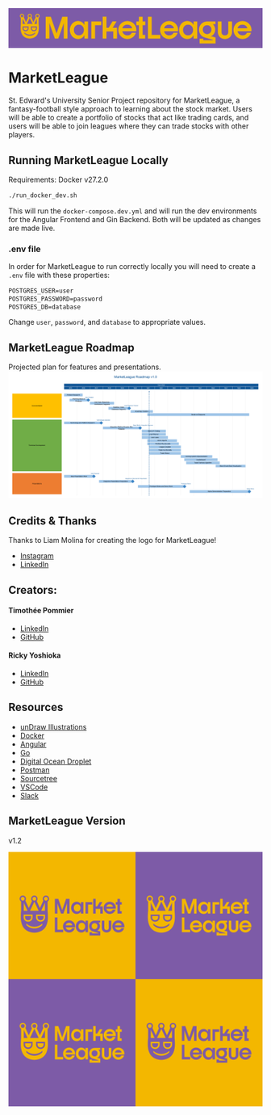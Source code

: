 ![MarketLeague Image Wide](./readme-images/logo_wide.jpg)
# MarketLeague
St. Edward's University Senior Project repository for MarketLeague, a fantasy-football style approach to learning about the stock market. Users will be able to create a portfolio of stocks that act like trading cards, and users will be able to join leagues where they can trade stocks with other players.

## Running MarketLeague Locally
Requirements:
Docker v27.2.0
```sh
./run_docker_dev.sh
```
This will run the `docker-compose.dev.yml` and will run the dev environments for the Angular Frontend and Gin Backend. Both will be updated as changes are made live.

### .env file
In order for MarketLeague to run correctly locally you will need to create a `.env` file with these properties:
```
POSTGRES_USER=user
POSTGRES_PASSWORD=password
POSTGRES_DB=database
```
Change `user`, `password`, and `database` to appropriate values.

## MarketLeague Roadmap
Projected plan for features and presentations.
![MarketLeague Roadmap](./readme-images/marketleague-roadmap.png)

## Credits & Thanks
Thanks to Liam Molina for creating the logo for MarketLeague!
- [Instagram](https://www.instagram.com/designedbyliamm/)
- [LinkedIn](https://www.linkedin.com/in/liam-molina-ab3211290/)

## Creators:
#### Timothée Pommier
- [LinkedIn](https://www.linkedin.com/in/timoth%C3%A9e-pommier-81749a251/)
- [GitHub](https://github.com/TimotheePommier)
#### Ricky Yoshioka
- [LinkedIn](https://www.linkedin.com/in/r1chard-yoshioka/)
- [GitHub](https://github.com/ricky-yosh)

## Resources
- [unDraw Illustrations](https://undraw.co/illustrations)
- [Docker](https://www.docker.com/)
- [Angular](https://angular.dev/)
- [Go](https://go.dev/)
- [Digital Ocean Droplet](https://www.digitalocean.com/)
- [Postman](https://www.postman.com/)
- [Sourcetree](https://www.sourcetreeapp.com/)
- [VSCode](https://code.visualstudio.com/)
- [Slack](https://slack.com/)

## MarketLeague Version
v1.2

![Repeating logo checkered pattern](./readme-images/logo_repeat.jpg)